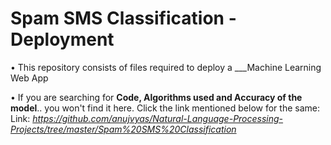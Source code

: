 # Spam SMS Classification - Deployment


• This repository consists of files required to deploy a ___Machine Learning Web App


• If you are searching for __Code, Algorithms used and Accuracy of the model__.. you won't find it here. Click the link mentioned below for the same:<br />
Link: _https://github.com/anujvyas/Natural-Language-Processing-Projects/tree/master/Spam%20SMS%20Classification_

